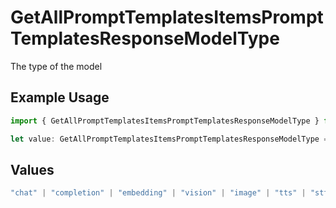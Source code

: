 # GetAllPromptTemplatesItemsPromptTemplatesResponseModelType

The type of the model

## Example Usage

```typescript
import { GetAllPromptTemplatesItemsPromptTemplatesResponseModelType } from "@orq-ai/node/models/operations";

let value: GetAllPromptTemplatesItemsPromptTemplatesResponseModelType = "stt";
```

## Values

```typescript
"chat" | "completion" | "embedding" | "vision" | "image" | "tts" | "stt" | "rerank" | "moderations"
```